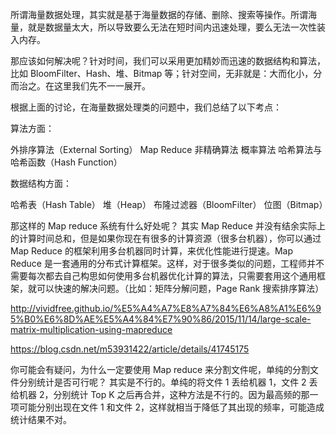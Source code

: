 所谓海量数据处理，其实就是基于海量数据的存储、删除、搜索等操作。所谓海量，就是数据量太大，所以导致要么无法在短时间内迅速处理，要么无法一次性装入内存。

那应该如何解决呢？针对时间，我们可以采用更加精妙而迅速的数据结构和算法，比如 BloomFilter、Hash、堆、Bitmap 等；针对空间，无非就是：大而化小，分而治之。在这里我们先不一一展开。

根据上面的讨论，在海量数据处理类的问题中，我们总结了以下考点：

算法方面：

外排序算法（External Sorting）
Map Reduce
非精确算法
概率算法
哈希算法与哈希函数（Hash Function）

数据结构方面：

哈希表（Hash Table）
堆（Heap）
布隆过滤器（BloomFilter）
位图（Bitmap）

那这样的 Map reduce 系统有什么好处呢？
其实 Map Reduce 并没有结余实际上的计算时间总和，但是如果你现在有很多的计算资源（很多台机器），你可以通过 Map Reduce 的框架利用多台机器同时计算，来优化性能进行提速。Map Reduce 是一套通用的分布式计算框架。这样，对于很多类似的问题，工程师并不需要每次都去自己构思如何使用多台机器优化计算的算法，只需要套用这个通用框架，就可以快速的解决问题。（比如：矩阵分解问题，Page Rank 搜索排序算法）

http://vividfree.github.io/%E5%A4%A7%E8%A7%84%E6%A8%A1%E6%95%B0%E6%8D%AE%E5%A4%84%E7%90%86/2015/11/14/large-scale-matrix-multiplication-using-mapreduce

https://blog.csdn.net/m53931422/article/details/41745175

你可能会有疑问，为什么一定要使用 Map reduce 来分割文件呢，单纯的分割文件分别统计是否可行呢？
其实是不行的。单纯的将文件 1 丢给机器 1，文件 2 丢给机器 2，分别统计 Top K 之后再合并，这种方法是不行的。因为最高频的那一项可能分别出现在文件 1 和文件 2，这样就相当于降低了其出现的频率，可能造成统计结果不对。
